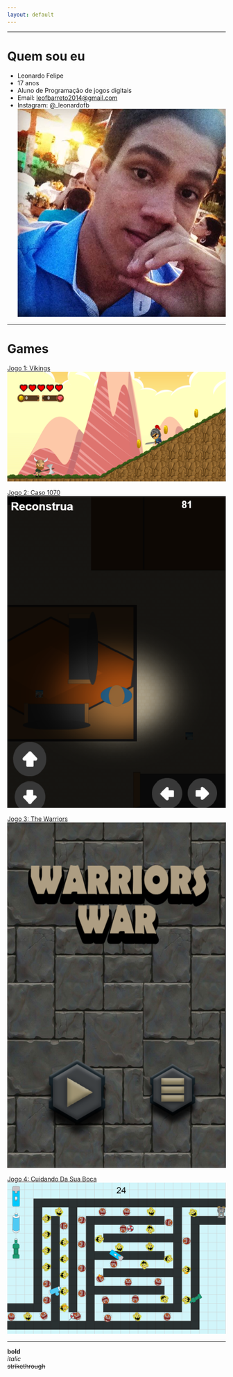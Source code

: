 ```yaml
---
layout: default
---
```


* * *
# Quem sou eu  
- Leonardo Felipe  
- 17 anos  
- Aluno de Programação de jogos digitais  
- Email: leofbarreto2014@gmail.com  
- Instagram: @_leonardofb  
![leo](https://github.com/LeonardoFelipe/Leo/blob/master/leo.jpg?raw=true)  
* * *  
# Games
[Jogo 1: Vikings](https://tanhuayu.github.io/Viking/) 
![viking](https://github.com/LeonardoFelipe/viking/blob/master/viking.png?raw=true)  

[Jogo 2: Caso 1070](https://leonardofelipe.github.io/CASO1070/)  
![1070](https://github.com/LeonardoFelipe/viking/blob/master/1070.png?raw=true)  

[Jogo 3: The Warriors](https://leonardofelipe.github.io/WarriorsWar/)  
![warriors](https://github.com/LeonardoFelipe/viking/blob/master/clash.png?raw=true)  

[Jogo 4: Cuidando Da Sua Boca](https://wesleylandia.github.io/CuidedasuaBoca/)  
![boca](https://github.com/LeonardoFelipe/viking/blob/master/boca.png?raw=true)  

* * *
**bold**  
_italic_  
~~strikethrough~~
